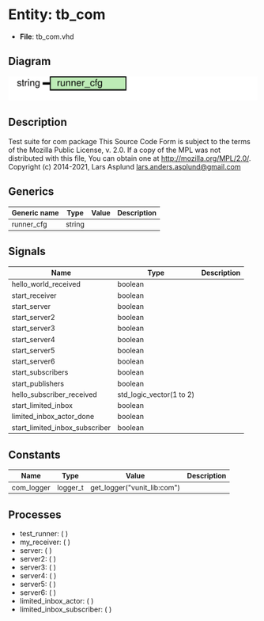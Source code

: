 # Entity: tb_com

- **File**: tb_com.vhd
## Diagram

![Diagram](tb_com.svg "Diagram")
## Description

Test suite for com package
This Source Code Form is subject to the terms of the Mozilla Public
License, v. 2.0. If a copy of the MPL was not distributed with this file,
You can obtain one at http://mozilla.org/MPL/2.0/.
Copyright (c) 2014-2021, Lars Asplund lars.anders.asplund@gmail.com
## Generics

| Generic name | Type   | Value | Description |
| ------------ | ------ | ----- | ----------- |
| runner_cfg   | string |       |             |
## Signals

| Name                           | Type                     | Description |
| ------------------------------ | ------------------------ | ----------- |
| hello_world_received           | boolean                  |             |
|  start_receiver                | boolean                  |             |
|  start_server                  | boolean                  |             |
| start_server2                  | boolean                  |             |
|  start_server3                 | boolean                  |             |
|  start_server4                 | boolean                  |             |
|  start_server5                 | boolean                  |             |
| start_server6                  | boolean                  |             |
|  start_subscribers             | boolean                  |             |
|  start_publishers              | boolean                  |             |
| hello_subscriber_received      | std_logic_vector(1 to 2) |             |
| start_limited_inbox            | boolean                  |             |
|  limited_inbox_actor_done      | boolean                  |             |
| start_limited_inbox_subscriber | boolean                  |             |
## Constants

| Name       | Type     | Value                        | Description |
| ---------- | -------- | ---------------------------- | ----------- |
| com_logger | logger_t |  get_logger("vunit_lib:com") |             |
## Processes
- test_runner: (  )
- my_receiver: (  )
- server: (  )
- server2: (  )
- server3: (  )
- server4: (  )
- server5: (  )
- server6: (  )
- limited_inbox_actor: (  )
- limited_inbox_subscriber: (  )
